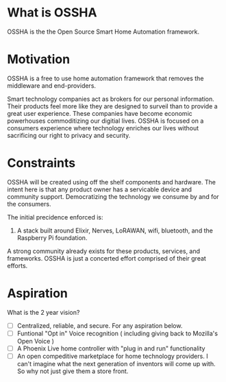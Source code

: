 # What is OSSHA

OSSHA is the the Open Source Smart Home Automation framework. 

# Motivation

OSSHA is a free to use home automation framework that removes the middleware and end-providers. 

Smart technology companies act as brokers for our personal information.
Their products feel more like they are designed to surveil than to provide a great user experience.
These companies have become economic powerhouses commoditizing our digitial lives.
OSSHA is focused on a consumers experience where technology enriches our lives without sacrificing our right to privacy and security.  

# Constraints

OSSHA will be created using off the shelf components and hardware. The intent here is that any product owner has a servicable device and community support. Democratizing the technology we consume by and for the consumers. 

The initial precidence enforced is:

1. A stack built around Elixir, Nerves, LoRAWAN, wifi, bluetooth, and the Raspberry Pi foundation.

A strong community already exists for these products, services, and frameworks. OSSHA is just a concerted effort comprised of their great efforts. 

# Aspiration

What is the 2 year vision?

- [ ] Centralized, reliable, and secure. For any aspiration below.
- [ ] Funtional "Opt in" Voice recognition ( including giving back to Mozilla's Open Voice )
- [ ] A Phoenix Live home controller with "plug in and run" functionality
- [ ] An open compeditive marketplace for home technology providers. I can't imagine what the next generation of inventors will come up with. So why not just give them a store front.